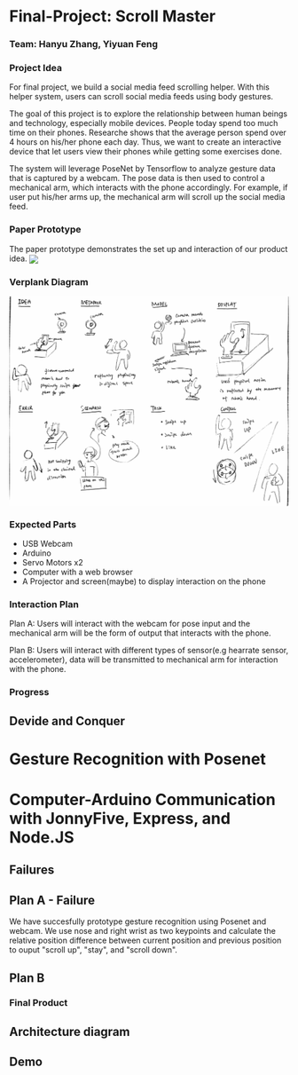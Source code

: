 # Final-Project: Scroll Master



### Team: Hanyu Zhang, Yiyuan Feng

### Project Idea

For final project, we build a social media feed scrolling helper. With this helper system, users can scroll social media feeds using body gestures.

The goal of this project is to explore the relationship between human beings and technology, especially mobile devices. People today spend too much time on their phones. Researche shows that the average person spend over 4 hours on his/her phone each day. Thus, we want to create an interactive device that let users view their phones while getting some exercises done.

The system will leverage PoseNet by Tensorflow to analyze gesture data that is captured by a webcam. The pose data is then used to control a mechanical arm, which interacts with the phone accordingly. For example, if user put his/her arms up, the mechanical arm will scroll up the social media feed.

### Paper Prototype

The paper prototype demonstrates the set up and interaction of our product idea. 
<img align="center" width="750" src="https://github.com/Yiyuan7/Final-Project/blob/master/Presentation%20Sources/IMG_6602.JPG">


### Verplank Diagram 
<img align="center" width="850" src="https://github.com/Yiyuan7/Final-Project/blob/master/Verplank.jpg">

### Expected Parts
 * USB Webcam
 * Arduino 
 * Servo Motors x2
 * Computer with a web browser
 * A Projector and screen(maybe) to display interaction on the phone

### Interaction Plan
 Plan A: Users will interact with the webcam for pose input and the mechanical arm will be the form of output that interacts with the phone.
 
 Plan B: Users will interact with different types of sensor(e.g hearrate sensor, accelerometer), data will be transmitted to mechanical arm for interaction with the phone. 
 
### Progress 

## Devide and Conquer
# Gesture Recognition with Posenet

# Computer-Arduino Communication with JonnyFive, Express, and Node.JS

## Failures


## Plan A - Failure
 We have succesfully prototype gesture recognition using Posenet and webcam. We use nose and right wrist as two keypoints and calculate the relative position difference between current position and previous position to ouput "scroll up", "stay", and "scroll down". 

## Plan B 

### Final Product

## Architecture diagram

## Demo

 





